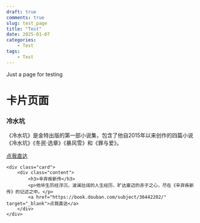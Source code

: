 ```yaml
---
draft: true 
comments: true
slug: test_page
title: "Test"
date: 2025-01-07
categories: 
    - Test
tags:
    - Test
---
```

Just a page for testing
<!-- more -->

# 卡片页面

<div class="card-container">
    <div class="card">
        <div class="content">
            <h3>冷水坑</h3>
            <p>《冷水坑》是金特出版的第一部小说集，包含了他自2015年以来创作的四篇小说《冷水坑》《冬民·选章》《暴风雪》和《罪与爱》。</p>
            <a href="https://book.douban.com/subject/36624404/" target="_blank">点我直达</a>
        </div>
    </div>

    <div class="card">
        <div class="content">
            <h3>辛弃疾新传</h3>
            <p>他毕生历经浮沉，波澜壮阔的人生经历、旷达豪迈的赤子之心，尽在《辛弃疾新传》的记述之中。</p>
            <a href="https://book.douban.com/subject/36442202/" target="_blank">点我直达</a>
        </div>
    </div>
</div>
